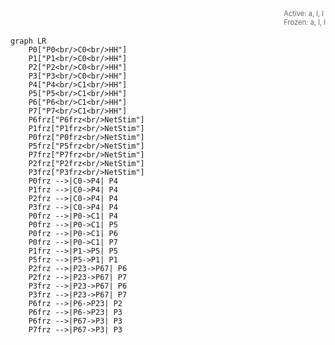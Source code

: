 
<div style="position: relative; padding-top: 30px;">  
  <!-- your info text, absolutely positioned inside the container -->
  <div style="
      position: absolute;
      top: 0;
      right: 0;
      font-size: 0.8em;
      color: #666;
    ">
    Active: a, l, l<BR>Frozen: a, l, l
  </div>
</div>

```mermaid
graph LR
    P0["P0<br/>C0<br/>HH"]
    P1["P1<br/>C0<br/>HH"]
    P2["P2<br/>C0<br/>HH"]
    P3["P3<br/>C0<br/>HH"]
    P4["P4<br/>C1<br/>HH"]
    P5["P5<br/>C1<br/>HH"]
    P6["P6<br/>C1<br/>HH"]
    P7["P7<br/>C1<br/>HH"]
    P6frz["P6frz<br/>NetStim"]
    P1frz["P1frz<br/>NetStim"]
    P0frz["P0frz<br/>NetStim"]
    P5frz["P5frz<br/>NetStim"]
    P7frz["P7frz<br/>NetStim"]
    P2frz["P2frz<br/>NetStim"]
    P3frz["P3frz<br/>NetStim"]
    P0frz -->|C0->P4| P4
    P1frz -->|C0->P4| P4
    P2frz -->|C0->P4| P4
    P3frz -->|C0->P4| P4
    P0frz -->|P0->C1| P4
    P0frz -->|P0->C1| P5
    P0frz -->|P0->C1| P6
    P0frz -->|P0->C1| P7
    P1frz -->|P1->P5| P5
    P5frz -->|P5->P1| P1
    P2frz -->|P23->P67| P6
    P2frz -->|P23->P67| P7
    P3frz -->|P23->P67| P6
    P3frz -->|P23->P67| P7
    P6frz -->|P6->P23| P2
    P6frz -->|P6->P23| P3
    P6frz -->|P67->P3| P3
    P7frz -->|P67->P3| P3
```